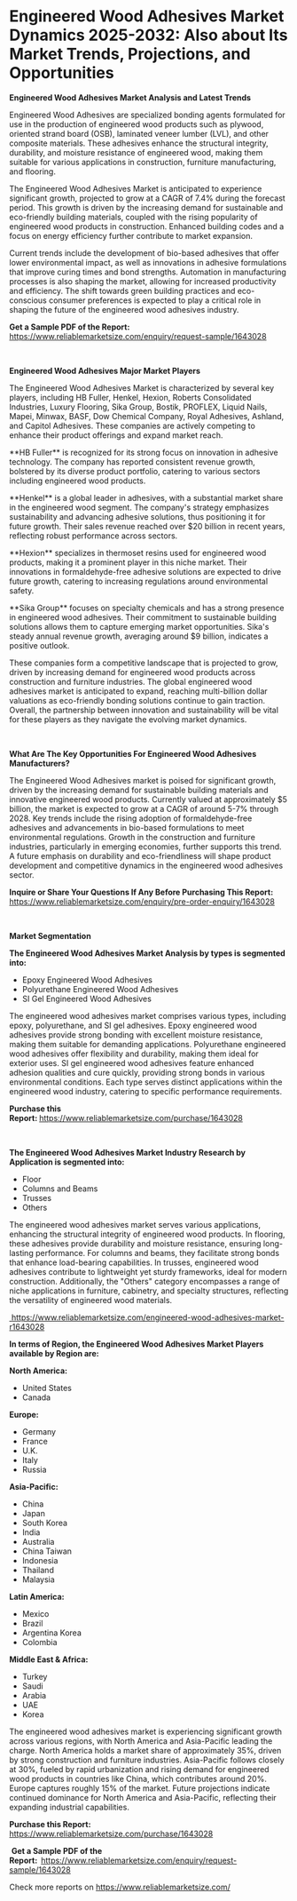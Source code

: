 <p><h1>Engineered Wood Adhesives Market Dynamics 2025-2032: Also about Its Market Trends, Projections, and Opportunities</h1></p><p><strong>Engineered Wood Adhesives Market Analysis and Latest Trends</strong></p>
<p><p>Engineered Wood Adhesives are specialized bonding agents formulated for use in the production of engineered wood products such as plywood, oriented strand board (OSB), laminated veneer lumber (LVL), and other composite materials. These adhesives enhance the structural integrity, durability, and moisture resistance of engineered wood, making them suitable for various applications in construction, furniture manufacturing, and flooring.</p><p>The Engineered Wood Adhesives Market is anticipated to experience significant growth, projected to grow at a CAGR of 7.4% during the forecast period. This growth is driven by the increasing demand for sustainable and eco-friendly building materials, coupled with the rising popularity of engineered wood products in construction. Enhanced building codes and a focus on energy efficiency further contribute to market expansion.</p><p>Current trends include the development of bio-based adhesives that offer lower environmental impact, as well as innovations in adhesive formulations that improve curing times and bond strengths. Automation in manufacturing processes is also shaping the market, allowing for increased productivity and efficiency. The shift towards green building practices and eco-conscious consumer preferences is expected to play a critical role in shaping the future of the engineered wood adhesives industry.</p></p>
<p><strong>Get a Sample PDF of the Report:&nbsp;</strong> <a href="https://www.reliablemarketsize.com/enquiry/request-sample/1643028?utm_campaign=1911&utm_medium=2&utm_source=Github&utm_content=ia&utm_term=30012025&utm_id=engineered-wood-adhesives">https://www.reliablemarketsize.com/enquiry/request-sample/1643028</a></p>
<p>&nbsp;</p>
<p><strong>Engineered Wood Adhesives Major Market Players</strong></p>
<p><p>The Engineered Wood Adhesives Market is characterized by several key players, including HB Fuller, Henkel, Hexion, Roberts Consolidated Industries, Luxury Flooring, Sika Group, Bostik, PROFLEX, Liquid Nails, Mapei, Minwax, BASF, Dow Chemical Company, Royal Adhesives, Ashland, and Capitol Adhesives. These companies are actively competing to enhance their product offerings and expand market reach.</p><p>**HB Fuller** is recognized for its strong focus on innovation in adhesive technology. The company has reported consistent revenue growth, bolstered by its diverse product portfolio, catering to various sectors including engineered wood products. </p><p>**Henkel** is a global leader in adhesives, with a substantial market share in the engineered wood segment. The company's strategy emphasizes sustainability and advancing adhesive solutions, thus positioning it for future growth. Their sales revenue reached over $20 billion in recent years, reflecting robust performance across sectors.</p><p>**Hexion** specializes in thermoset resins used for engineered wood products, making it a prominent player in this niche market. Their innovations in formaldehyde-free adhesive solutions are expected to drive future growth, catering to increasing regulations around environmental safety.</p><p>**Sika Group** focuses on specialty chemicals and has a strong presence in engineered wood adhesives. Their commitment to sustainable building solutions allows them to capture emerging market opportunities. Sika's steady annual revenue growth, averaging around $9 billion, indicates a positive outlook.</p><p>These companies form a competitive landscape that is projected to grow, driven by increasing demand for engineered wood products across construction and furniture industries. The global engineered wood adhesives market is anticipated to expand, reaching multi-billion dollar valuations as eco-friendly bonding solutions continue to gain traction. Overall, the partnership between innovation and sustainability will be vital for these players as they navigate the evolving market dynamics.</p></p>
<p>&nbsp;</p>
<p><strong>What Are The Key Opportunities For Engineered Wood Adhesives Manufacturers?</strong></p>
<p><p>The Engineered Wood Adhesives market is poised for significant growth, driven by the increasing demand for sustainable building materials and innovative engineered wood products. Currently valued at approximately $5 billion, the market is expected to grow at a CAGR of around 5-7% through 2028. Key trends include the rising adoption of formaldehyde-free adhesives and advancements in bio-based formulations to meet environmental regulations. Growth in the construction and furniture industries, particularly in emerging economies, further supports this trend. A future emphasis on durability and eco-friendliness will shape product development and competitive dynamics in the engineered wood adhesives sector.</p></p>
<p><strong>Inquire or Share Your Questions If Any Before Purchasing This Report:</strong> <a href="https://www.reliablemarketsize.com/enquiry/pre-order-enquiry/1643028?utm_campaign=1911&utm_medium=2&utm_source=Github&utm_content=ia&utm_term=30012025&utm_id=engineered-wood-adhesives">https://www.reliablemarketsize.com/enquiry/pre-order-enquiry/1643028</a></p>
<p>&nbsp;</p>
<p><strong>Market Segmentation</strong></p>
<p><strong>The Engineered Wood Adhesives Market Analysis by types is segmented into:</strong></p>
<p><ul><li>Epoxy Engineered Wood Adhesives</li><li>Polyurethane Engineered Wood Adhesives</li><li>SI Gel Engineered Wood Adhesives</li></ul></p>
<p><p>The engineered wood adhesives market comprises various types, including epoxy, polyurethane, and SI gel adhesives. Epoxy engineered wood adhesives provide strong bonding with excellent moisture resistance, making them suitable for demanding applications. Polyurethane engineered wood adhesives offer flexibility and durability, making them ideal for exterior uses. SI gel engineered wood adhesives feature enhanced adhesion qualities and cure quickly, providing strong bonds in various environmental conditions. Each type serves distinct applications within the engineered wood industry, catering to specific performance requirements.</p></p>
<p><strong>Purchase this Report:&nbsp;</strong><a href="https://www.reliablemarketsize.com/purchase/1643028?utm_campaign=1911&utm_medium=2&utm_source=Github&utm_content=ia&utm_term=30012025&utm_id=engineered-wood-adhesives">https://www.reliablemarketsize.com/purchase/1643028</a></p>
<p>&nbsp;</p>
<p><strong>The Engineered Wood Adhesives Market Industry Research by Application is segmented into:</strong></p>
<p><ul><li>Floor</li><li>Columns and Beams</li><li>Trusses</li><li>Others</li></ul></p>
<p><p>The engineered wood adhesives market serves various applications, enhancing the structural integrity of engineered wood products. In flooring, these adhesives provide durability and moisture resistance, ensuring long-lasting performance. For columns and beams, they facilitate strong bonds that enhance load-bearing capabilities. In trusses, engineered wood adhesives contribute to lightweight yet sturdy frameworks, ideal for modern construction. Additionally, the "Others" category encompasses a range of niche applications in furniture, cabinetry, and specialty structures, reflecting the versatility of engineered wood materials.</p></p>
<p><a href="https://www.reliablemarketsize.com/engineered-wood-adhesives-market-r1643028?utm_campaign=1911&utm_medium=2&utm_source=Github&utm_content=ia&utm_term=30012025&utm_id=engineered-wood-adhesives">&nbsp;https://www.reliablemarketsize.com/engineered-wood-adhesives-market-r1643028</a></p>
<p><strong>In terms of Region, the Engineered Wood Adhesives Market Players available by Region are:</strong></p>
<p>
    <p> <strong> North America: </strong>
        <ul>
            <li>United States</li>
            <li>Canada</li>
        </ul>
        </p> 
    <p> <strong> Europe: </strong>
        <ul>
            <li>Germany</li>
            <li>France</li>
            <li>U.K.</li>
            <li>Italy</li>
            <li>Russia</li>
        </ul>
        </p> 
    <p> <strong> Asia-Pacific: </strong>
        <ul>
            <li>China</li>
            <li>Japan</li>
            <li>South Korea</li>
            <li>India</li>
            <li>Australia</li>
            <li>China Taiwan</li>
            <li>Indonesia</li>
            <li>Thailand</li>
            <li>Malaysia</li>
        </ul>
        </p> 
    <p> <strong> Latin America: </strong>
        <ul>
            <li>Mexico</li>
            <li>Brazil</li>
            <li>Argentina Korea</li>
            <li>Colombia</li>
        </ul>
        </p> 
    <p> <strong> Middle East & Africa: </strong>
        <ul>
            <li>Turkey</li>
            <li>Saudi</li>
            <li>Arabia</li>
            <li>UAE</li>
            <li>Korea</li>
        </ul>
    </p>
    </p>
<p><p>The engineered wood adhesives market is experiencing significant growth across various regions, with North America and Asia-Pacific leading the charge. North America holds a market share of approximately 35%, driven by strong construction and furniture industries. Asia-Pacific follows closely at 30%, fueled by rapid urbanization and rising demand for engineered wood products in countries like China, which contributes around 20%. Europe captures roughly 15% of the market. Future projections indicate continued dominance for North America and Asia-Pacific, reflecting their expanding industrial capabilities.</p></p>
<p><strong>Purchase this Report: </strong><a href="https://www.reliablemarketsize.com/purchase/1643028?utm_campaign=1911&utm_medium=2&utm_source=Github&utm_content=ia&utm_term=30012025&utm_id=engineered-wood-adhesives">https://www.reliablemarketsize.com/purchase/1643028</a></p>
<p>&nbsp;<strong>Get a Sample PDF of the Report:&nbsp;&nbsp;</strong><a href="https://www.reliablemarketsize.com/enquiry/request-sample/1643028?utm_campaign=1911&utm_medium=2&utm_source=Github&utm_content=ia&utm_term=30012025&utm_id=engineered-wood-adhesives">https://www.reliablemarketsize.com/enquiry/request-sample/1643028</a></p>
<p><strong></strong></p>
<p>Check more reports on <a href="https://www.reliablemarketsize.com/?utm_campaign=1911&utm_medium=2&utm_source=Github&utm_content=ia&utm_term=30012025&utm_id=engineered-wood-adhesives">https://www.reliablemarketsize.com/</a></p>